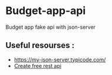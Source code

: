 # Budget-app-api
Budget app fake api with json-server

## Useful resourses :
- https://my-json-server.typicode.com/
- [Create free rest api](https://medium.com/@royanimesh2211/create-a-free-fake-rest-api-with-json-server-running-on-the-internet-30a627c7c20d)

